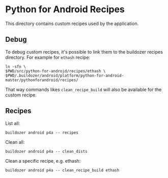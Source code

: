 # Python for Android Recipes

This directory contains custom recipes used by the application.

## Debug
To debug custom recipes, it's possible to link them to the buildozer recipes directory.
For example for `ethash` recipe:
```
ln -sfn \
$PWD/src/python-for-android/recipes/ethash \
$PWD/.buildozer/android/platform/python-for-android-master/pythonforandroid/recipes/
```
That way commands likes `clean_recipe_build` will also be available for the custom recipe.


## Recipes
List all:
```
buildozer android p4a -- recipes
```

Clean all:
```
buildozer android p4a -- clean_dists
```

Clean a specific recipe, e.g. ethash:
```
buildozer android p4a -- clean_recipe_build ethash
```
